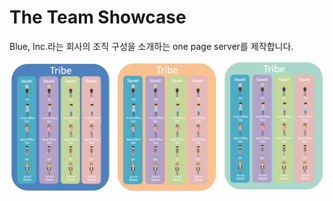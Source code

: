 # The Team Showcase
Blue, Inc.라는 회사의 조직 구성을 소개하는 one page server를 제작합니다.

![The Team Showcase](assets/readme/the_team_showcase.png)
